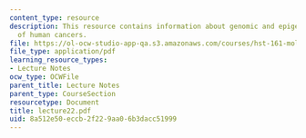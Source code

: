 ```yaml
---
content_type: resource
description: This resource contains information about genomic and epigenomic studies
  of human cancers.
file: https://ol-ocw-studio-app-qa.s3.amazonaws.com/courses/hst-161-molecular-biology-and-genetics-in-modern-medicine-fall-2007/8a512e50eccb2f229aa06b3dacc51999_lecture22.pdf
file_type: application/pdf
learning_resource_types:
- Lecture Notes
ocw_type: OCWFile
parent_title: Lecture Notes
parent_type: CourseSection
resourcetype: Document
title: lecture22.pdf
uid: 8a512e50-eccb-2f22-9aa0-6b3dacc51999
---
```

